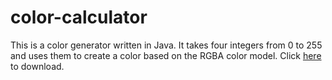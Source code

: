 # color-calculator
This is a color generator written in Java. It takes four integers from 0 to 255 and uses them to create a color based on the RGBA color model. Click [here](https://github.com/amielchristian/color-calculator/releases/tag/v1.0) to download.
